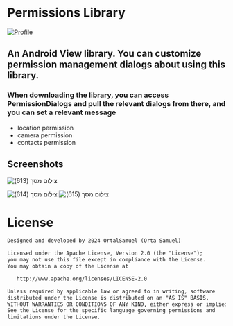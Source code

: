 # Permissions Library

<p align="left">
  <a href="https://github.com/OrtalSamuel"><img alt="Profile" src="https://badgen.net/badge/Github/OrtalSamuel/green?icon=github"/></a>
</p>

## An Android View library. You can customize permission management dialogs about using this library.

### When downloading the library, you can access PermissionDialogs and pull the relevant dialogs from there, and you can set a relevant message
- location permission 
- camera permission 
- contacts permission

 ## Screenshots
 <div>
 
   
  
![‏‏צילום מסך (613)](https://github.com/user-attachments/assets/0824ba02-f41a-417a-a825-d8a1fafb2b72)

   ![‏‏צילום מסך (614)](https://github.com/user-attachments/assets/de3d25dc-b818-44e4-a10d-2e0101537f37)
   ![‏‏צילום מסך (615)](https://github.com/user-attachments/assets/cd53257e-0923-4891-8aa5-190196e4a353)
</div>

# License
```xml
Designed and developed by 2024 OrtalSamuel (Orta Samuel)

Licensed under the Apache License, Version 2.0 (the "License");
you may not use this file except in compliance with the License.
You may obtain a copy of the License at

   http://www.apache.org/licenses/LICENSE-2.0

Unless required by applicable law or agreed to in writing, software
distributed under the License is distributed on an "AS IS" BASIS,
WITHOUT WARRANTIES OR CONDITIONS OF ANY KIND, either express or implied.
See the License for the specific language governing permissions and
limitations under the License.
```
